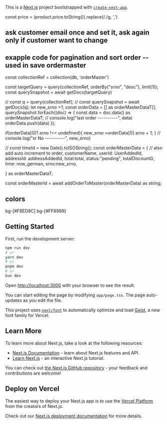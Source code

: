 




This is a [Next.js](https://nextjs.org) project bootstrapped with [`create-next-app`](https://nextjs.org/docs/app/api-reference/cli/create-next-app).


const price = (product.price.toString()).replace(/\./g, ',')


## ask customer email once and set it, ask again only if customer want to change 
## exapple code for pagination and sort order -- used in save ordermaster

const collectionRef = collection(db, 'orderMaster')
    
 const targetQuery = query(collectionRef, orderBy("srno", "desc"), limit(1));
 const querySnapshot = await getDocs(targetQuery)

//  const q = query(collectionRef);
//  const querySnapshot = await getDocs(q);
let new_srno =1;
const orderData = [] as orderMasterDataT[];
  querySnapshot.forEach((doc) => {
     const  data = doc.data() as orderMasterDataT;
    //   console.log("last order ----------", data)
       orderData.push(data)
     });
 
   
   if(orderData[0]?.srno !== undefined){
     new_srno =orderData[0].srno + 1;
   }
 //  console.log("sr No ----------", new_srno)

 // const timeId = new Date().toISOString();
  const orderMasterData = {
    // also add auto increment to order,
    customerName,
    userId: UserAddedId,
    addressId: addressAddedId,
    total:total,
    status:"pending",
    totalDiscountG,
    time: now_german,
    srno:new_srno,
   
  } as orderMasterDataT; 

  
const orderMasterId = await addOrderToMaster(orderMasterData) as string;


## colors

bg-[#F8ED8C]
bg-[#FF8989]

## Getting Started

First, run the development server:

```bash
npm run dev
# or
yarn dev
# or
pnpm dev
# or
bun dev
```

Open [http://localhost:3000](http://localhost:3000) with your browser to see the result.

You can start editing the page by modifying `app/page.tsx`. The page auto-updates as you edit the file.

This project uses [`next/font`](https://nextjs.org/docs/app/building-your-application/optimizing/fonts) to automatically optimize and load [Geist](https://vercel.com/font), a new font family for Vercel.

## Learn More

To learn more about Next.js, take a look at the following resources:

- [Next.js Documentation](https://nextjs.org/docs) - learn about Next.js features and API.
- [Learn Next.js](https://nextjs.org/learn) - an interactive Next.js tutorial.

You can check out [the Next.js GitHub repository](https://github.com/vercel/next.js) - your feedback and contributions are welcome!

## Deploy on Vercel

The easiest way to deploy your Next.js app is to use the [Vercel Platform](https://vercel.com/new?utm_medium=default-template&filter=next.js&utm_source=create-next-app&utm_campaign=create-next-app-readme) from the creators of Next.js.

Check out our [Next.js deployment documentation](https://nextjs.org/docs/app/building-your-application/deploying) for more details.
